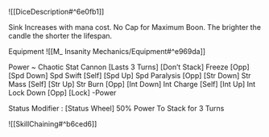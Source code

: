 ![[DiceDescription#^6e0fb1]]

Sink
Increases with mana cost. No Cap for Maximum Boon.
The brighter the candle the shorter the lifespan.

Equipment
![[M_ Insanity Mechanics/Equipment#^e969da]]

Power ~ Chaotic Stat Cannon [Lasts 3 Turns] [Don’t Stack]
Freeze	[Opp]		[Spd Down]	Spd
Swift		[Self]	[Spd Up]	Spd
Paralysis	[Opp]		[Str Down]	Str
Mass		[Self]	[Str Up]	Str
Burn		[Opp]		[Int Down]	Int
Charge	[Self]	[Int Up]	Int
Lock Down	[Opp]		[Lock]	-Power

Status Modifier : [Status Wheel] 50% Power To Stack for 3 Turns 

![[SkillChaining#^b6ced6]]

